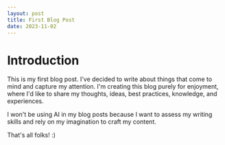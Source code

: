```yaml
---
layout: post
title: First Blog Post
date: 2023-11-02
---
```


# Introduction

This is my first blog post. I've decided to write about things that come to mind and capture my attention. I'm creating this blog purely for enjoyment, where I'd like to share my thoughts, ideas, best practices, knowledge, and experiences.

I won't be using AI in my blog posts because I want to assess my writing skills and rely on my imagination to craft my content.

That's all folks! :)

